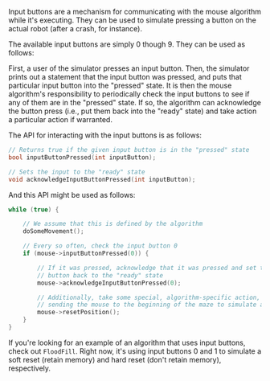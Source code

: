 Input buttons are a mechanism for communicating with the mouse algorithm while
it's executing. They can be used to simulate pressing a button on the actual
robot (after a crash, for instance).

The available input buttons are simply 0 though 9. They can be used as follows:

First, a user of the simulator presses an input button. Then, the simulator
prints out a statement that the input button was pressed, and puts that
particular input button into the "pressed" state. It is then the mouse
algorithm's responsibility to periodically check the input buttons to see if any
of them are in the "pressed" state. If so, the algorithm can acknowledge the
button press (i.e., put them back into the "ready" state) and take action a
particular action if warranted.

The API for interacting with the input buttons is as follows:

```c++
// Returns true if the given input button is in the "pressed" state
bool inputButtonPressed(int inputButton);

// Sets the input to the "ready" state
void acknowledgeInputButtonPressed(int inputButton);
```

And this API might be used as follows:

```c++
while (true) {

    // We assume that this is defined by the algorithm
    doSomeMovement();

    // Every so often, check the input button 0 
    if (mouse->inputButtonPressed(0)) {

        // If it was pressed, acknowledge that it was pressed and set the
        // button back to the "ready" state
        mouse->acknowledgeInputButtonPressed(0);

        // Additionally, take some special, algorithm-specific action, like
        // sending the mouse to the beginning of the maze to simulate a reset
        mouse->resetPosition();
    }
}
```

If you're looking for an example of an algorithm that uses input buttons, check
out `FloodFill`. Right now, it's using input buttons 0 and 1 to simulate a soft
reset (retain memory) and hard reset (don't retain memory), respectively.
